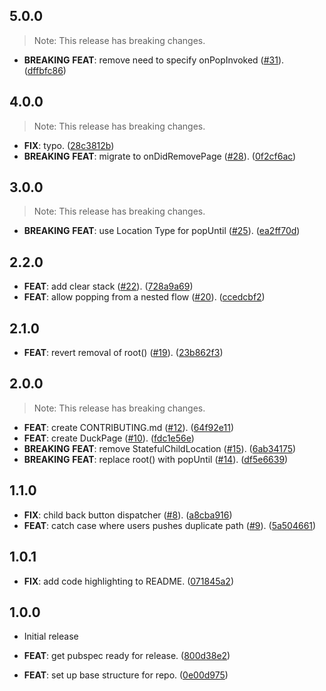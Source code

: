 ## 5.0.0

> Note: This release has breaking changes.

 - **BREAKING** **FEAT**: remove need to specify onPopInvoked ([#31](https://github.com/collectiveuk/packages/issues/31)). ([dffbfc86](https://github.com/collectiveuk/packages/commit/dffbfc8645078acb16dfa4534227342b28fbbb3b))

## 4.0.0

> Note: This release has breaking changes.

 - **FIX**: typo. ([28c3812b](https://github.com/collectiveuk/packages/commit/28c3812b6e0b71619e1f1f5ae5ecb3952eca080a))
 - **BREAKING** **FEAT**: migrate to onDidRemovePage ([#28](https://github.com/collectiveuk/packages/issues/28)). ([0f2cf6ac](https://github.com/collectiveuk/packages/commit/0f2cf6ac6a19214445feed2e5881f815219662df))

## 3.0.0

> Note: This release has breaking changes.

 - **BREAKING** **FEAT**: use Location Type for popUntil ([#25](https://github.com/collectiveuk/packages/issues/25)). ([ea2ff70d](https://github.com/collectiveuk/packages/commit/ea2ff70d447915eff4ddb71b2a4093bfdede665f))

## 2.2.0

 - **FEAT**: add clear stack ([#22](https://github.com/collectiveuk/packages/issues/22)). ([728a9a69](https://github.com/collectiveuk/packages/commit/728a9a6919b724734cc1be739d425f1d6092563e))
 - **FEAT**: allow popping from a nested flow ([#20](https://github.com/collectiveuk/packages/issues/20)). ([ccedcbf2](https://github.com/collectiveuk/packages/commit/ccedcbf217ce3775b68cd124642c58a4ce6b198c))

## 2.1.0

 - **FEAT**: revert removal of root() ([#19](https://github.com/collectiveuk/packages/issues/19)). ([23b862f3](https://github.com/collectiveuk/packages/commit/23b862f3bc613d24632a89c3cf915f5dd9fdfbed))

## 2.0.0

> Note: This release has breaking changes.

 - **FEAT**: create CONTRIBUTING.md ([#12](https://github.com/collectiveuk/packages/issues/12)). ([64f92e11](https://github.com/collectiveuk/packages/commit/64f92e11296459892afbf2247e4779524715a7e3))
 - **FEAT**: create DuckPage ([#10](https://github.com/collectiveuk/packages/issues/10)). ([fdc1e56e](https://github.com/collectiveuk/packages/commit/fdc1e56eb22a249e582208b9955d311d64faa03b))
 - **BREAKING** **FEAT**: remove StatefulChildLocation ([#15](https://github.com/collectiveuk/packages/issues/15)). ([6ab34175](https://github.com/collectiveuk/packages/commit/6ab3417519c15021d3d0cd2b318499a994337c90))
 - **BREAKING** **FEAT**: replace root() with popUntil ([#14](https://github.com/collectiveuk/packages/issues/14)). ([df5e6639](https://github.com/collectiveuk/packages/commit/df5e66393366a7d729c27c2f4b057e734ece6ea4))

## 1.1.0

 - **FIX**: child back button dispatcher ([#8](https://github.com/collectiveuk/packages/issues/8)). ([a8cba916](https://github.com/collectiveuk/packages/commit/a8cba916b7b4037d6ef80909bcb3af3ba435b2e7))
 - **FEAT**: catch case where users pushes duplicate path ([#9](https://github.com/collectiveuk/packages/issues/9)). ([5a504661](https://github.com/collectiveuk/packages/commit/5a504661770c19b9108e922e4c9a2b67f8a47002))

## 1.0.1

 - **FIX**: add code highlighting to README. ([071845a2](https://github.com/collectiveuk/packages/commit/071845a299341f7338c0785095039d749d80f19f))

## 1.0.0

 - Initial release

 - **FEAT**: get pubspec ready for release. ([800d38e2](https://github.com/collectiveuk/packages/commit/800d38e2b0e5387f69dd5df8f880c618dee408b9))
 - **FEAT**: set up base structure for repo. ([0e00d975](https://github.com/collectiveuk/packages/commit/0e00d97510bd602b8dadd8c4555d2ac3d29014d9))

